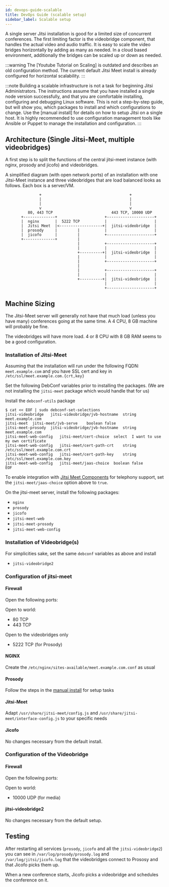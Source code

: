 ```yaml
---
id: devops-guide-scalable
title: DevOps Guide (scalable setup)
sidebar_label: Scalable setup
---
```


A single server Jitsi installation is good for a limited size of concurrent conferences.
The first limiting factor is the videobridge component, that handles the actual video and audio traffic.
It is easy to scale the video bridges horizontally by adding as many as needed.
In a cloud based environment, additionally the bridges can be scaled up or down as needed.

:::warning
The [Youtube Tutorial on Scaling] is outdated and describes an old configuration method.
The current default Jitsi Meet install is already configured for horizontal scalability.
:::

:::note
Building a scalable infrastructure is not a task for beginning Jitsi Administrators.
The instructions assume that you have installed a single node version successfully, and that
you are comfortable installing, configuring and debugging Linux software.
This is not a step-by-step guide, but will show you, which packages to install and which
configurations to change. Use the [manual install] for
details on how to setup Jitsi on a single host.
It is highly recommended to use configuration management tools like Ansible or Puppet to manage the
installation and configuration.
:::

## Architecture (Single Jitsi-Meet, multiple videobridges)

A first step is to split the functions of the central jitsi-meet instance (with nginx, prosody and jicofo) and
videobridges.

A simplified diagram (with open network ports) of an installation with one Jitsi-Meet instance and three
videobridges that are load balanced looks as follows. Each box is a server/VM.

```
               +                                       +
               |                                       |
               |                                       |
               v                                       v
          80, 443 TCP                          443 TCP, 10000 UDP
       +--------------+                     +---------------------+
       |  nginx       |  5222 TCP           |                     |
       |  Jitsi Meet  |<-------------------+|  jitsi-videobridge  |
       |  prosody     |         |           |                     |
       |  jicofo      |         |           +---------------------+
       +--------------+         |
                                |           +---------------------+
                                |           |                     |
                                +----------+|  jitsi-videobridge  |
                                |           |                     |
                                |           +---------------------+
                                |
                                |           +---------------------+
                                |           |                     |
                                +----------+|  jitsi-videobridge  |
                                            |                     |
                                            +---------------------+
```

## Machine Sizing

The Jitsi-Meet server will generally not have that much load (unless you have many) conferences
going at the same time. A 4 CPU, 8 GB machine will probably be fine.

The videobridges will have more load. 4 or 8 CPU with 8 GB RAM seems to be a good configuration.


### Installation of Jitsi-Meet

Assuming that the installation will run under the following FQDN: `meet.example.com` and you have
SSL cert and key in `/etc/ssl/meet.example.com.{crt,key}`

Set the following DebConf variables prior to installing the packages.
(We are not installing the `jitsi-meet` package which would handle that for us)

Install the `debconf-utils` package

```
$ cat << EOF | sudo debconf-set-selections
jitsi-videobridge	jitsi-videobridge/jvb-hostname	string	meet.example.com
jitsi-meet	jitsi-meet/jvb-serve	boolean	false
jitsi-meet-prosody	jitsi-videobridge/jvb-hostname	string	meet.example.com
jitsi-meet-web-config	jitsi-meet/cert-choice	select	I want to use my own certificate
jitsi-meet-web-config	jitsi-meet/cert-path-crt	string	/etc/ssl/meet.example.com.crt
jitsi-meet-web-config	jitsi-meet/cert-path-key	string	/etc/ssl/meet.example.com.key
jitsi-meet-web-config	jitsi-meet/jaas-choice	boolean	false
EOF
```

To enable integration with [Jitsi Meet Components](https://jaas.8x8.vc/#/components) for telephony support, set
the `jitsi-meet/jaas-choice` option above to `true`.

On the jitsi-meet server, install the following packages:

* `nginx`
* `prosody`
* `jicofo`
* `jitsi-meet-web`
* `jitsi-meet-prosody`
* `jitsi-meet-web-config`

### Installation of Videobridge(s)

For simplicities sake, set the same `debconf` variables as above and install

* `jitsi-videobridge2`

### Configuration of jitsi-meet

#### Firewall

Open the following ports:

Open to world:

* 80 TCP
* 443 TCP

Open to the videobridges only

* 5222 TCP (for Prosody)


#### NGINX

Create the `/etc/nginx/sites-available/meet.example.com.conf` as usual

#### Prosody

Follow the steps in the [manual install](devops-guide-manual.) for setup tasks

#### Jitsi-Meet

Adapt `/usr/share/jitsi-meet/config.js` and `/usr/share/jitsi-meet/interface-config.js` to your specific needs

#### Jicofo

No changes necessary from the default install.

### Configuration of the Videobridge

#### Firewall

Open the following ports:

Open to world:

* 10000 UDP (for media)

#### jitsi-videobridge2

No changes necessary from the default setup.

## Testing

After restarting all services (`prosody`, `jicofo` and all the `jitsi-videobridge2`) you can see in
`/var/log/prosody/prosody.log` and
`/var/log/jitsi/jicofo.log` that the videobridges connect to Prososy and that Jicofo picks them up.

When a new conference starts, Jicofo picks a videobridge and schedules the conference on it.

